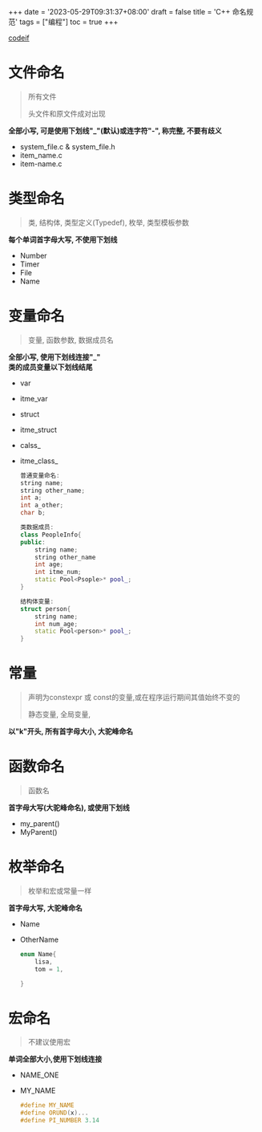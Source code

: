 +++
date = '2023-05-29T09:31:37+08:00'
draft = false
title = 'C++ 命名规范'
tags = ["编程"]
toc = true
+++

[codeif](https://codeif.xinke.org.cn)

# 文件命名

> 所有文件
>
> 头文件和原文件成对出现

**全部小写, 可是使用下划线"_"(默认)或连字符"-", 称完整, 不要有歧义**

- system_file.c  & system_file.h
- item_name.c
- item-name.c

# 类型命名

> 类, 结构体, 类型定义(Typedef), 枚举, 类型模板参数

**每个单词首字母大写, 不使用下划线**

- Number
- Timer
- File
- Name

# 变量命名

> 变量, 函数参数, 数据成员名

**全部小写, 使用下划线连接"_"<br>类的成员变量以下划线结尾**

- var

- itme_var

- struct

- itme_struct

- calss_

- itme_class_

  ```cpp
  普通变量命名:
  string name;
  string other_name;
  int a;
  int a_other;
  char b;

  类数据成员:
  class PeopleInfo{
  public:
      string name;
      string other_name
      int age;
      int itme_num;
      static Pool<Psople>* pool_;
  }

  结构体变量:
  struct person{
      string name;
      int num_age;
      static Pool<person>* pool_;
  }
  ```



# 常量

> 声明为constexpr 或 const的变量,或在程序运行期间其值始终不变的
>
> 静态变量, 全局变量,

**以"k"开头, 所有首字母大小, 大驼峰命名**



# 函数命名

> 函数名

**首字母大写(大驼峰命名), 或使用下划线**

- my_parent()
- MyParent()



# 枚举命名

> 枚举和宏或常量一样

**首字母大写, 大驼峰命名**

- Name

- OtherName

  ```cpp
  enum Name{
      lisa,
      tom = 1,

  }
  ```



# 宏命名

> 不建议使用宏

**单词全部大小,使用下划线连接**

- NAME_ONE

- MY_NAME

  ```cpp
  #define MY_NAME
  #define ORUND(x)...
  #define PI_NUMBER 3.14
  ```
